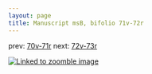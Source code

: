 ```yaml
---
layout: page
title: Manuscript msB, bifolio 71v-72r
---
```


prev: [70v-71r](../70v-71r/) next: [72v-73r](../72v-73r/)



[![Linked to zoomble image](http://www.homermultitext.org/iipsrv?IIIF=/project/homer/pyramidal/deepzoom/hmt/vbbifolio/v1/vb_71v_72r.tif/full/2000,/0/default.jpg)](http://www.homermultitext.org/ict2/?urn=urn:cite2:hmt:vbbifolio.v1:vb_71v_72r)

